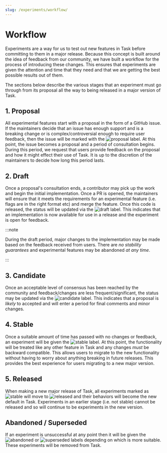 ```yaml
---
slug: /experiments/workflow/
---
```


# Workflow

Experiments are a way for us to test out new features in Task before committing to them in a major release. Because this concept is built around the idea of feedback from our community, we have built a workflow for the process of introducing these changes. This ensures that experiments are given the attention and time that they need and that we are getting the best possible results out of them.

The sections below describe the various stages that an experiment must go through from its proposal all the way to being released in a major version of Task.

## 1. Proposal

All experimental features start with a proposal in the form of a GitHub issue. If the maintainers decide that an issue has enough support and is a breaking change or is complex/controversial enough to require user feedback, then the issue will be marked with the ![proposal][] label. At this point, the issue becomes a proposal and a period of consultation begins. During this period, we request that users provide feedback on the proposal and how it might effect their use of Task. It is up to the discretion of the maintainers to decide how long this period lasts.

## 2. Draft

Once a proposal's consultation ends, a contributor may pick up the work and begin the initial implementation. Once a PR is opened, the maintainers will ensure that it meets the requirements for an experimental feature (i.e. flags are in the right format etc) and merge the feature. Once this code is released, the status will be updated via the ![draft][] label. This indicates that an implementation is now available for use in a release and the experiment is open for feedback.

:::note

During the draft period, major changes to the implementation may be made based on the feedback received from users. There are _no stability guarantees_ and experimental features may be abandoned _at any time_.

:::

## 3. Candidate

Once an acceptable level of consensus has been reached by the community and feedback/changes are less frequent/significant, the status may be updated via the ![candidate][] label. This indicates that a proposal is _likely_ to accepted and will enter a period for final comments and minor changes.

## 4. Stable

Once a suitable amount of time has passed with no changes or feedback, an experiment will be given the ![stable][] label. At this point, the functionality will be treated like any other feature in Task and any changes _must_ be backward compatible. This allows users to migrate to the new functionality without having to worry about anything breaking in future releases. This provides the best experience for users migrating to a new major version.

## 5. Released

When making a new major release of Task, all experiments marked as ![stable][] will move to ![released][] and their behaviors will become the new default in Task. Experiments in an earlier stage (i.e. not stable) cannot be released and so will continue to be experiments in the new version.

## Abandoned / Superseded

If an experiment is unsuccessful at any point then it will be given the ![abandoned][] or ![superseded][] labels depending on which is more suitable. These experiments will be removed from Task.

<!-- prettier-ignore-start -->

<!-- prettier-ignore-end -->
[proposal]: https://img.shields.io/badge/experiment:%20proposal-purple
[draft]: https://img.shields.io/badge/experiment:%20draft-purple
[candidate]: https://img.shields.io/badge/experiment:%20candidate-purple
[stable]: https://img.shields.io/badge/experiment:%20stable-purple
[released]: https://img.shields.io/badge/experiment:%20released-purple
[abandoned]: https://img.shields.io/badge/experiment:%20abandoned-purple
[superseded]: https://img.shields.io/badge/experiment:%20superseded-purple

